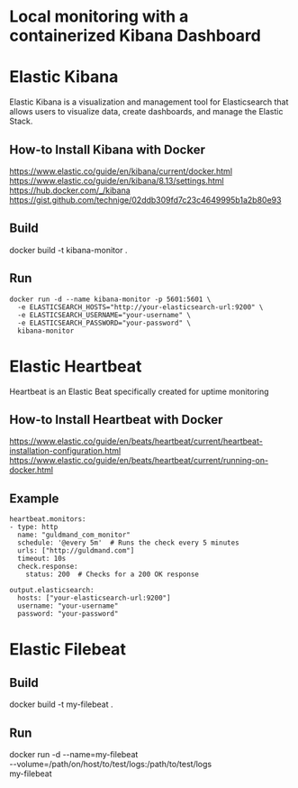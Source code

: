 # Local monitoring with a containerized Kibana Dashboard


# Elastic Kibana
Elastic Kibana is a visualization and management tool for Elasticsearch that allows users to visualize data, create dashboards, and manage the Elastic Stack.

## How-to Install Kibana with Docker
https://www.elastic.co/guide/en/kibana/current/docker.html <br>
https://www.elastic.co/guide/en/kibana/8.13/settings.html  <br>
https://hub.docker.com/_/kibana  <br>
https://gist.github.com/technige/02ddb309fd7c23c4649995b1a2b80e93  <br>

## Build
docker build -t kibana-monitor .

## Run
```
docker run -d --name kibana-monitor -p 5601:5601 \
  -e ELASTICSEARCH_HOSTS="http://your-elasticsearch-url:9200" \
  -e ELASTICSEARCH_USERNAME="your-username" \
  -e ELASTICSEARCH_PASSWORD="your-password" \
  kibana-monitor
```


# Elastic Heartbeat
Heartbeat is an Elastic Beat specifically created for uptime monitoring

## How-to Install Heartbeat with Docker
https://www.elastic.co/guide/en/beats/heartbeat/current/heartbeat-installation-configuration.html <br>
https://www.elastic.co/guide/en/beats/heartbeat/current/running-on-docker.html

## Example
```
heartbeat.monitors:
- type: http
  name: "guldmand_com_monitor"
  schedule: '@every 5m'  # Runs the check every 5 minutes
  urls: ["http://guldmand.com"]
  timeout: 10s
  check.response:
    status: 200  # Checks for a 200 OK response

output.elasticsearch:
  hosts: ["your-elasticsearch-url:9200"]
  username: "your-username"
  password: "your-password"
```


# Elastic Filebeat

## Build
docker build -t my-filebeat .

## Run
docker run -d --name=my-filebeat \
  --volume=/path/on/host/to/test/logs:/path/to/test/logs \
  my-filebeat
